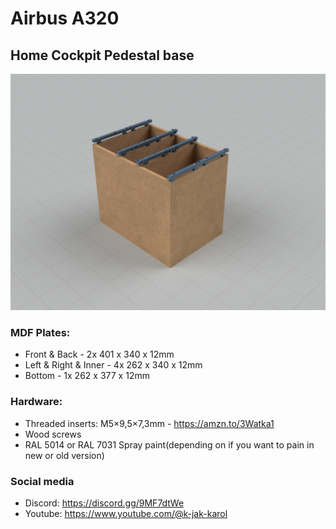 # Airbus A320
## Home Cockpit Pedestal base

[<img src="./preview.png" width="800">](./preview.png)

### MDF Plates:
- Front & Back - 2x 401 x 340 x 12mm
- Left & Right & Inner - 4x 262 x 340 x 12mm
- Bottom - 1x 262 x 377 x 12mm

### Hardware:
- Threaded inserts: M5×9,5×7,3mm - https://amzn.to/3Watka1
- Wood screws
- RAL 5014 or RAL 7031 Spray paint(depending on if you want to pain in new or old version)

### Social media
- Discord: https://discord.gg/9MF7dtWe
- Youtube: https://www.youtube.com/@k-jak-karol
